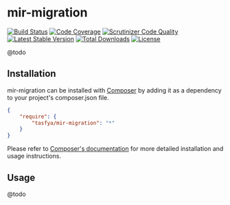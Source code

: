 # mir-migration

[![Build Status](https://travis-ci.org/tasfya/mir-migration.svg?branch=master)](https://travis-ci.org/tasfya/mir-migration)
[![Code Coverage](https://scrutinizer-ci.com/g/tasfya/mir-migration/badges/coverage.png?b=master)](https://scrutinizer-ci.com/g/tasfya/mir-migration/?branch=master)
[![Scrutinizer Code Quality](https://scrutinizer-ci.com/g/tasfya/mir-migration/badges/quality-score.png?b=master)](https://scrutinizer-ci.com/g/tasfya/mir-migration/?branch=master)
[![Latest Stable Version](https://poser.pugx.org/tasfya/mir-migration/v/stable.svg)](https://packagist.org/packages/tasfya/mir-migration)
[![Total Downloads](https://poser.pugx.org/tasfya/mir-migration/downloads.svg)](https://packagist.org/packages/tasfya/mir-migration)
[![License](https://poser.pugx.org/tasfya/mir-migration/license.svg)](https://packagist.org/packages/tasfya/mir-migration)

@todo

## Installation

mir-migration can be installed with [Composer](http://getcomposer.org)
by adding it as a dependency to your project's composer.json file.

```json
{
    "require": {
        "tasfya/mir-migration": "*"
    }
}
```

Please refer to [Composer's documentation](https://github.com/composer/composer/blob/master/doc/00-intro.md#introduction)
for more detailed installation and usage instructions.

## Usage

@todo
